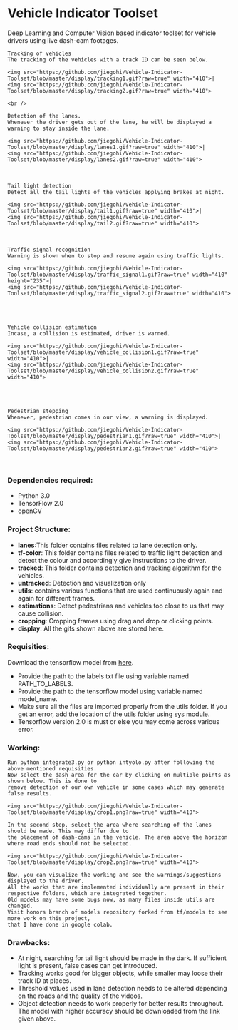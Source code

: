 # Vehicle Indicator Toolset

Deep Learning and Computer Vision based indicator toolset for vehicle drivers using live dash-cam footages.

```
Tracking of vehicles
The tracking of the vehicles with a track ID can be seen below.
```
```
<img src="https://github.com/jiegohi/Vehicle-Indicator-Toolset/blob/master/display/tracking1.gif?raw=true" width="410">|
<img src="https://github.com/jiegohi/Vehicle-Indicator-Toolset/blob/master/display/tracking2.gif?raw=true" width="410">

<br />
```
```
Detection of the lanes.
Whenever the driver gets out of the lane, he will be displayed a warning to stay inside the lane.
```
```
<img src="https://github.com/jiegohi/Vehicle-Indicator-Toolset/blob/master/display/lanes1.gif?raw=true" width="410">|
<img src="https://github.com/jiegohi/Vehicle-Indicator-Toolset/blob/master/display/lanes2.gif?raw=true" width="410">
```
<br />

```
Tail light detection
Detect all the tail lights of the vehicles applying brakes at night.
```
```
<img src="https://github.com/jiegohi/Vehicle-Indicator-Toolset/blob/master/display/tail1.gif?raw=true" width="410">|
<img src="https://github.com/jiegohi/Vehicle-Indicator-Toolset/blob/master/display/tail2.gif?raw=true" width="410">
```
<br />

```
Traffic signal recognition
Warning is shown when to stop and resume again using traffic lights.
```
```
<img src="https://github.com/jiegohi/Vehicle-Indicator-Toolset/blob/master/display/traffic_signal1.gif?raw=true" width="410" height="235">|
<img src="https://github.com/jiegohi/Vehicle-Indicator-Toolset/blob/master/display/traffic_signal2.gif?raw=true" width="410">
```
<br />
<br />

```
Vehicle collision estimation
Incase, a collision is estimated, driver is warned.
```
```
<img src="https://github.com/jiegohi/Vehicle-Indicator-Toolset/blob/master/display/vehicle_collision1.gif?raw=true" width="410">|
<img src="https://github.com/jiegohi/Vehicle-Indicator-Toolset/blob/master/display/vehicle_collision2.gif?raw=true" width="410">
```
<br />
<br />

```
Pedestrian stepping
Whenever, pedestrian comes in our view, a warning is displayed.
```
```
<img src="https://github.com/jiegohi/Vehicle-Indicator-Toolset/blob/master/display/pedestrian1.gif?raw=true" width="410">|
<img src="https://github.com/jiegohi/Vehicle-Indicator-Toolset/blob/master/display/pedestrian2.gif?raw=true" width="410">
```
<br />

### Dependencies required:

- Python 3.0
- TensorFlow 2.0
- openCV

### Project Structure:

- **lanes**:This folder contains files related to lane detection only.
- **tf-color**: This folder contains files related to traffic light detection and detect the colour and accordingly give instructions to the driver.
- **tracked**: This folder contains detection and tracking algorithm for the vehicles.
- **untracked**: Detection and visualization only
- **utils**: contains various functions that are used continuously again and again for different frames.
- **estimations**: Detect pedestrians and vehicles too close to us that may cause collision.
- **cropping**: Cropping frames using drag and drop or clicking points.
- **display**: All the gifs shown above are stored here.

### Requisities:

Download the tensorflow model from [here](https://github.com/tensorflow/models/blob/master/research/object_detection/g3doc/tf1_detection_zoo.md).

- Provide the path to the labels txt file using variable named PATH_TO_LABELS.
- Provide the path to the tensorflow model using variable named model_name.
- Make sure all the files are imported properly from the utils folder. If you get an error, add
  the location of the utils folder using sys module.
- Tensorflow version 2.0 is must or else you may come across various error.

### Working:

```
Run python integrate3.py or python intyolo.py after following the above mentioned requisities.
Now select the dash area for the car by clicking on multiple points as shown below. This is done to
remove detection of our own vehicle in some cases which may generate false results.
```
```
<img src="https://github.com/jiegohi/Vehicle-Indicator-Toolset/blob/master/display/crop1.png?raw=true" width="410">
```
```
In the second step, select the area where searching of the lanes should be made. This may differ due to
the placement of dash-cams in the vehicle. The area above the horizon where road ends should not be selected.
```
```
<img src="https://github.com/jiegohi/Vehicle-Indicator-Toolset/blob/master/display/crop2.png?raw=true" width="410">
```
```
Now, you can visualize the working and see the warnings/suggestions displayed to the driver.
All the works that are implemented individually are present in their respective folders, which are integrated together.
Old models may have some bugs now, as many files inside utils are changed.
Visit honors branch of models repository forked from tf/models to see more work on this project,
that I have done in google colab.
```

### Drawbacks:

- At night, searching for tail light should be made in the dark. If sufficient light is present, false cases can get introduced.
- Tracking works good for bigger objects, while smaller may loose their track ID at places.
- Threshold values used in lane detection needs to be altered depending on the roads and the quality of the videos.
- Object detection needs to work properly for better results throughout. The model with higher accuracy should be downloaded from the link given above.
